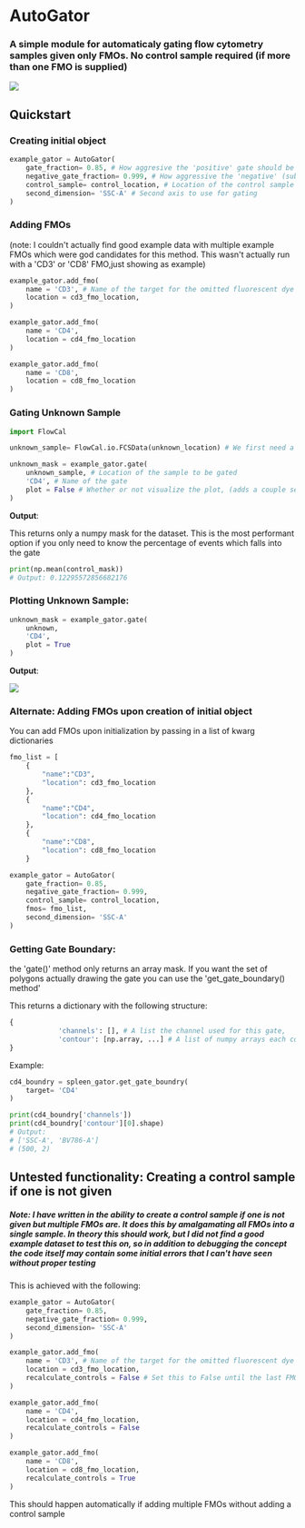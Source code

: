 # AutoGator
### A simple module for automaticaly gating flow cytometry samples given only FMOs. No control sample required (if more than one FMO is supplied)
![](img/AutoGator.png)

## Quickstart

### Creating initial object
```python
example_gator = AutoGator(
    gate_fraction= 0.85, # How aggresive the 'positive' gate should be
    negative_gate_fraction= 0.999, # How aggressive the 'negative' (subtractive) gate should be
    control_sample= control_location, # Location of the control sample
    second_dimension= 'SSC-A' # Second axis to use for gating
)
```

### Adding FMOs
(note:  I couldn't actually find good example data with multiple example FMOs which were god candidates for this method.  This wasn't actually run with a 'CD3' or 'CD8' FMO,just showing as example)

```python
example_gator.add_fmo(
    name = 'CD3', # Name of the target for the omitted fluorescent dye
    location = cd3_fmo_location,
)

example_gator.add_fmo(
    name = 'CD4', 
    location = cd4_fmo_location
)

example_gator.add_fmo(
    name = 'CD8', 
    location = cd8_fmo_location
)
```

### Gating Unknown Sample
```python
import FlowCal

unknown_sample= FlowCal.io.FCSData(unknown_location) # We first need a FlowCal object of the sample to gate

unknown_mask = example_gator.gate(
    unknown_sample, # Location of the sample to be gated
    'CD4', # Name of the gate
    plot = False # Whether or not visualize the plot, (adds a couple seconds to execution time, and only works in Jupyter Kernel)
)
```

**Output**:

This returns only a numpy mask for the dataset.  This is the most performant option if you only need to know the percentage of events which falls into the gate

```python
print(np.mean(control_mask))
# Output: 0.12295572856682176
```

### Plotting Unknown Sample:
```python
unknown_mask = example_gator.gate(
    unknown,
    'CD4',
    plot = True
)
```
**Output**:

![](img/example_output.png)

### Alternate: Adding FMOs upon creation of initial object
You can add FMOs upon initialization by passing in a list of kwarg dictionaries

```python
fmo_list = [
    {
        "name":"CD3",
        "location": cd3_fmo_location
    },
    {
        "name":"CD4",
        "location": cd4_fmo_location
    },
    {
        "name":"CD8",
        "location": cd8_fmo_location
    }

example_gator = AutoGator(
    gate_fraction= 0.85,
    negative_gate_fraction= 0.999,
    control_sample= control_location,
    fmos= fmo_list,
    second_dimension= 'SSC-A'
)
```

### Getting Gate Boundary:
the 'gate()' method only returns an array mask.  If you want the set of polygons actually drawing the gate you can use the 'get_gate_boundary() method'

This returns a dictionary with the following structure:
```python 
{
            'channels': [], # A list the channel used for this gate,
            'contour': [np.array, ...] # A list of numpy arrays each corresponding to a polygon gate, with shape (n,2).  (With proper parameter tuning, this should ideally have a length of 1)
}
```

Example:
```python
cd4_boundry = spleen_gator.get_gate_boundry(
    target= 'CD4'
)

print(cd4_boundry['channels'])
print(cd4_boundry['contour'][0].shape)
# Output:
# ['SSC-A', 'BV786-A']
# (500, 2)
```

## Untested functionality: Creating a control sample if one is not given

##### **Note:** I have written in the ability to create a control sample if one is not given but multiple FMOs are.  It does this by amalgamating all FMOs into a single sample. In theory this should work, but I did not find a good example dataset to test this on, so in addition to debugging the concept the code itself may contain some initial errors that I can't have seen without proper testing

This is achieved with the following:

```python
example_gator = AutoGator(
    gate_fraction= 0.85,
    negative_gate_fraction= 0.999,
    second_dimension= 'SSC-A'
)

example_gator.add_fmo(
    name = 'CD3', # Name of the target for the omitted fluorescent dye
    location = cd3_fmo_location,
    recalculate_controls = False # Set this to False until the last FMO is added
)

example_gator.add_fmo(
    name = 'CD4', 
    location = cd4_fmo_location,
    recalculate_controls = False
)

example_gator.add_fmo(
    name = 'CD8', 
    location = cd8_fmo_location,
    recalculate_controls = True
)
```

This should happen automatically if adding multiple FMOs without adding a control sample
